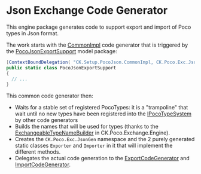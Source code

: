 # Json Exchange Code Generator

This engine package generates code to support export and import of Poco types in Json format.

The work starts with the [CommonImpl](CommonImpl.cs) code generator that is triggered by the
[PocoJsonExportSupport](../CK.Poco.Exc.Json/Export/PocoJsonExportSupport.cs) model package:
```csharp
[ContextBoundDelegation( "CK.Setup.PocoJson.CommonImpl, CK.Poco.Exc.Json.Engine" )]
public static class PocoJsonExportSupport
{
  // ...
}
```
This common code generator then:
- Waits for a stable set of registered PocoTypes: it is a "trampoline" that wait until no new types have 
  been registered into the [IPocoTypeSystem](../CK.StObj.Runtime/Poco/PocoTypeSystem/IPocoTypeSystem.cs) by other
  code generators
- Builds the names that will be used for types (thanks to the [ExchangeableTypeNameBuilder](../CK.Poco.Exchange.Engine/ExchangeableTypeNameBuilder.cs) 
  in CK.Poco.Exchange.Engine).
- Creates the `CK.Poco.Exc.JsonGen` namespace and the 2 purely generated static classes `Exporter` and `Importer` 
  in it that will implement the different methods.
- Delegates the actual code generation to the [ExportCodeGenerator](Export/README.md) and [ImportCodeGenerator](Import/README.md).

